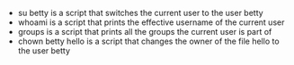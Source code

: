 * su betty is a script that switches the current user to the user betty
* whoami is a script that prints the effective username of the current user
* groups is a script that prints all the groups the current user is part of
* chown betty hello is a script that changes the owner of the file hello to the user betty
